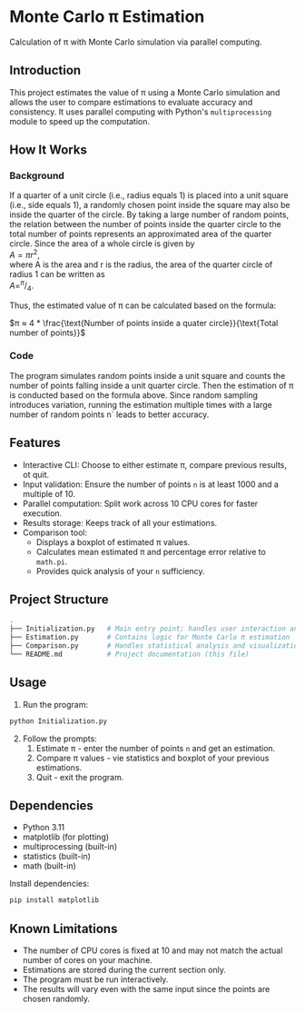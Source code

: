 # Monte Carlo π Estimation 
Calculation of π with Monte Carlo simulation via parallel computing.

## Introduction

This project estimates the value of π using a Monte Carlo simulation and allows the user to compare estimations to evaluate 
accuracy and consistency. It uses parallel computing with Python's `multiprocessing` module to speed up the computation.

## How It Works
### Background

If a quarter of a unit circle (i.e., radius equals 1) is placed into a unit square (i.e., side equals 1), a randomly chosen 
point inside the square may also be inside the quarter of the circle. By taking a large number of random points, 
the relation between the number of points inside the quarter circle to the total number of points represents an approximated 
area of the quarter circle. Since the area of a whole circle is given by  
$A = πr^2$,  
where A is the area and r is the radius, the area of the quarter circle of radius 1 can be written as  
$A = ^π/_4$.  

Thus, the estimated value of π can be calculated based on the formula:  

$π ≈ 4 * \frac{\text{Number of points inside a quater circle}}{\text{Total number of points}}$

### Code

The program simulates random points inside a unit square and counts the number of points falling inside a unit quarter 
circle. Then the estimation of π is conducted based on the formula above. 
Since random sampling introduces variation, running the estimation multiple times with a large number of random points n`
leads to better accuracy.

## Features

* Interactive CLI: Choose to either estimate π, compare previous results, ot quit.
* Input validation: Ensure the number of points `n` is at least 1000 and a multiple of 10.
* Parallel computation: Split work across 10 CPU cores for faster execution.
* Results storage: Keeps track of all your estimations.
* Comparison tool:
  * Displays a boxplot of estimated π values.
  * Calculates mean estimated π and percentage error relative to `math.pi`.
  * Provides quick analysis of your `n` sufficiency.

## Project Structure
```bash
.
├── Initialization.py   # Main entry point; handles user interaction and workflow
├── Estimation.py       # Contains logic for Monte Carlo π estimation
├── Comparison.py       # Handles statistical analysis and visualization of results
└── README.md           # Project documentation (this file)
```

## Usage
1. Run the program:  
```bash
python Initialization.py
```
2. Follow the prompts:
    1. Estimate π - enter the number of points `n` and get an estimation.
    2. Compare π values - vie statistics and boxplot of your previous estimations.
    3. Quit - exit the program.

## Dependencies
* Python 3.11
* matplotlib (for plotting)
* multiprocessing (built-in)
* statistics (built-in)
* math (built-in)

Install dependencies:
```bash
pip install matplotlib
```

## Known Limitations
* The number of CPU cores is fixed at 10 and may not match the actual number of cores on your machine.
* Estimations are stored during the current section only.
* The program must be run interactively.
* The results will vary even with the same input since the points are chosen randomly.
